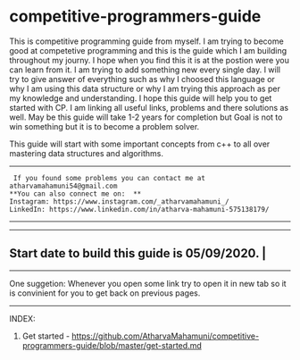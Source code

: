 # competitive-programmers-guide                                                                                                                       
This is competitive programming guide from myself.
I am trying to become good at competetive programming and this is the guide which I am building throughout my journy.
I hope when you find this it is at the postion were you can learn from it. I am trying to add something new every single day.
I will try to give answer of everything such as why I choosed this language or why I am using this data structure or why I am trying 
this approach as per my knowledge and understanding.
I hope this guide will help you to get started with CP. I am linking all useful links, problems and there solutions as well.
May be this guide will take 1-2 years for completion but Goal is not to win something but it is to become a problem solver.

This guide will start with some important concepts from c++ to all over mastering data structures and algorithms.

------------------------------------------------------------------------------------
     If you found some problems you can contact me at atharvamahamuni54@gmail.com   
    **You can also connect me on:  **                                               
    Instagram: https://www.instagram.com/_atharvamahamuni_/                         
    LinkedIn: https://www.linkedin.com/in/atharva-mahamuni-575138179/                   
------------------------------------------------------------------------------------

------------------------------------------------
Start date to build this guide is 05/09/2020.  |
-----------------------------------------------
*****************************************************************************************************************
One suggetion:
Whenever you open some link try to open it in new tab so it is convinient for you to get back on previous pages.
*****************************************************************************************************************

INDEX:
1. Get started - https://github.com/AtharvaMahamuni/competitive-programmers-guide/blob/master/get-started.md
